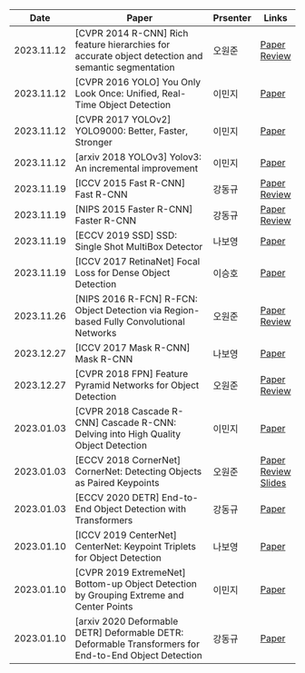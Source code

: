 | Date | Paper | Prsenter | Links |
| ---- | ---- | ---- | ---- |
| 2023.11.12 | [CVPR 2014 R-CNN] Rich feature hierarchies for accurate object detection and semantic segmentation | 오원준 | [Paper](https://arxiv.org/pdf/1311.2524.pdf)</br>[Review](https://ownogatari.xyz/posts/r-cnn/) |
| 2023.11.12 | [CVPR 2016 YOLO] You Only Look Once: Unified, Real-Time Object Detection | 이민지 | [Paper](https://www.cv-foundation.org/openaccess/content_cvpr_2016/papers/Redmon_You_Only_Look_CVPR_2016_paper.pdf) |
| 2023.11.12 | [CVPR 2017 YOLOv2] YOLO9000: Better, Faster, Stronger | 이민지 | [Paper](https://openaccess.thecvf.com/content_cvpr_2017/papers/Redmon_YOLO9000_Better_Faster_CVPR_2017_paper.pdf) |
| 2023.11.12 | [arxiv 2018 YOLOv3] Yolov3: An incremental improvement | 이민지 | [Paper](https://arxiv.org/pdf/1804.02767.pdf) |
| 2023.11.19 | [ICCV 2015 Fast R-CNN] Fast R-CNN | 강동규 | [Paper](https://arxiv.org/pdf/1504.08083.pdf)</br> [Review](https://devkade.github.io/blog/devlog/ml/dl/2023-11-12-Fast-RCNN/) |
| 2023.11.19 | [NIPS 2015 Faster R-CNN] Faster R-CNN | 강동규 | [Paper](https://arxiv.org/pdf/1506.01497.pdf)</br> [Review](https://devkade.github.io/blog/devlog/ml/dl/2023-11-17-Faster-RCNN/) |
| 2023.11.19 | [ECCV 2019 SSD] SSD: Single Shot MultiBox Detector | 나보영 | [Paper](https://arxiv.org/pdf/1512.02325.pdf%22source%22)</br> |
| 2023.11.19 | [ICCV 2017 RetinaNet] Focal Loss for Dense Object Detection | 이승호 | [Paper](https://arxiv.org/pdf/1708.02002.pdf)</br> |
| 2023.11.26 | [NIPS 2016 R-FCN] R-FCN: Object Detection via Region-based Fully Convolutional Networks | 오원준 | [Paper](https://proceedings.neurips.cc/paper_files/paper/2016/file/577ef1154f3240ad5b9b413aa7346a1e-Paper.pdf)</br> [Review](https://ownogatari.xyz/posts/r-fcn/) |
| 2023.12.27 | [ICCV 2017 Mask R-CNN] Mask R-CNN | 나보영 | [Paper](https://openaccess.thecvf.com/content_ICCV_2017/papers/He_Mask_R-CNN_ICCV_2017_paper.pdf)</br> |
| 2023.12.27 | [CVPR 2018 FPN] Feature Pyramid Networks for Object Detection | 오원준 | [Paper](https://openaccess.thecvf.com/content_cvpr_2017/papers/Lin_Feature_Pyramid_Networks_CVPR_2017_paper.pdf)</br> [Review](https://ownogatari.xyz/posts/fpn/) |
| 2023.01.03 | [CVPR 2018 Cascade R-CNN] Cascade R-CNN: Delving into High Quality Object Detection | 이민지 | [Paper](https://openaccess.thecvf.com/content_cvpr_2018/papers/Cai_Cascade_R-CNN_Delving_CVPR_2018_paper.pdf)</br> |
| 2023.01.03 | [ECCV 2018 CornerNet] CornerNet: Detecting Objects as Paired Keypoints | 오원준 | [Paper](https://openaccess.thecvf.com/content_ECCV_2018/papers/Hei_Law_CornerNet_Detecting_Objects_ECCV_2018_paper.pdf)</br> [Review](https://ownogatari.xyz/posts/cornernet/)</br> [Slides](https://www.figma.com/file/qb5qnyZIWpPzomhMEP0Lc5/CornerNet?type=design&node-id=0%3A1&mode=design&t=l54PY0CtP6U0SLwF-1) |
| 2023.01.03 | [ECCV 2020 DETR] End-to-End Object Detection with Transformers | 강동규 | [Paper](https://www.ecva.net/papers/eccv_2020/papers_ECCV/papers/123460205.pdf)</br> |
| 2023.01.10 | [ICCV 2019 CenterNet] CenterNet: Keypoint Triplets for Object Detection | 나보영 | [Paper](https://openaccess.thecvf.com/content_ICCV_2019/papers/Duan_CenterNet_Keypoint_Triplets_for_Object_Detection_ICCV_2019_paper.pdf)</br> |
| 2023.01.10 | [CVPR 2019 ExtremeNet] Bottom-up Object Detection by Grouping Extreme and Center Points | 이민지 | [Paper](https://openaccess.thecvf.com/content_CVPR_2019/papers/Zhou_Bottom-Up_Object_Detection_by_Grouping_Extreme_and_Center_Points_CVPR_2019_paper.pdf)</br> |
| 2023.01.10 | [arxiv 2020 Deformable DETR] Deformable DETR: Deformable Transformers for End-to-End Object Detection | 강동규 | [Paper](https://arxiv.org/pdf/2010.04159.pdf)</br> |
